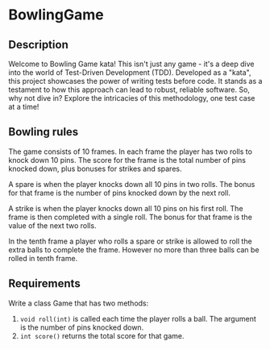 # BowlingGame 

## Description

Welcome to Bowling Game kata! This isn't just any game - it's a deep dive into the world of Test-Driven Development (TDD). Developed as a "kata", this project showcases the power of writing tests before code. 
It stands as a testament to how this approach can lead to robust, reliable software. So, why not dive in? Explore the intricacies of this methodology, one test case at a time!

## Bowling rules

The game consists of 10 frames. In each frame the player has two rolls to knock down 10 pins. The score for the frame is the total number of pins knocked down, plus bonuses for strikes and spares.

A spare is when the player knocks down all 10 pins in two rolls. The bonus for that frame is the number of pins knocked down by the next roll.

A strike is when the player knocks down all 10 pins on his first roll. The frame is then completed with a single roll. The bonus for that frame is the value of the next two rolls.

In the tenth frame a player who rolls a spare or strike is allowed to roll the extra balls to complete the frame. However no more than three balls can be rolled in tenth frame.

## Requirements

Write a class Game that has two methods:

1. `void roll(int)` is called each time the player rolls a ball. The argument is the number of pins knocked down.
2. `int score()` returns the total score for that game.

